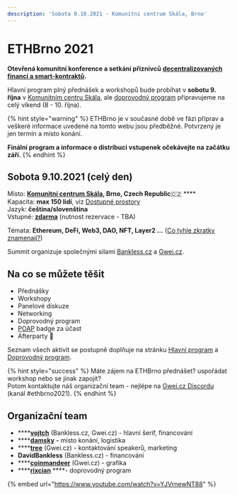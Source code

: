```yaml
---
description: 'Sobota 9.10.2021 - Komunitní centrum Skála, Brno'
---
```


# ETHBrno 2021

**Otevřená komunitní konference a setkání příznivců** [**decentralizovaných financí a smart-kontraktů**](https://komunita.gwei.cz/klicove-pojmy)**.**

Hlavní program plný přednášek a workshopů bude probíhat v **sobotu 9. října** v [Komunitním centru Skála](misto-konani.md#komunitni-centrum-skala), ale [doprovodný program](doprovodny-program/) připravujeme na celý víkend \(8 - 10. října\).

{% hint style="warning" %}
ETHBrno je v současné době ve fázi příprav a veškeré informace uvedené na tomto webu jsou předběžné. Potvrzený je jen termín a místo konání.  
  
**Finální program a informace o distribuci vstupenek očekávejte na začátku září.**
{% endhint %}

## Sobota 9.10.2021 \(celý den\)

Místo: [**Komunitní centrum Skála**](misto-konani.md)**, Brno, Czech Republic**🇨🇿 ****  
Kapacita: **max 150 lidí**, viz [Dostupné prostory](misto-konani.md)  
Jazyk: **čeština/slovenština**  
Vstupné: [**zdarma**](prakticke-informace/#vstupenky) \(nutnost rezervace - TBA\)

Témata: **Ethereum, DeFi, Web3, DAO, NFT, Layer2 ...** \([Co tyhle zkratky znamenají?](https://komunita.gwei.cz/klicove-pojmy)\)

Summit organizuje společnými silami [Bankless.cz](https://bankless.cz/) a [Gwei.cz](http://gwei.cz/).

## Na co se můžete těšit

* Přednášky
* Workshopy
* Panelové diskuze
* Networking
* Doprovodný program
* [POAP](https://poap.xyz/) badge za účast
* Afterparty 🎉 

Seznam všech aktivit se postupně doplňuje na stránku [Hlavní program](program/) a [Doprovodný program](doprovodny-program/).

{% hint style="success" %}
Máte zájem na ETHBrno přednášet? uspořádat workshop nebo se jinak zapojit?  
Potom kontaktujte náš organizační team - nejlépe na [Gwei.cz Discordu](https://chat.gwei.cz) \(kanál \#ethbrno2021\).
{% endhint %}

## Organizační team

* \*\*\*\*[**vojtch**](https://twitter.com/StudenyVojta) \(Bankless.cz, Gwei.cz\) - hlavní šerif, financování
* \*\*\*\*[**damsky**](https://twitter.com/CryptoDamSky) **-** místo konání, logistika
* \*\*\*\*[**tree**](https://twitter.com/treecz) \(Gwei.cz\) - kontaktování speakerů, marketing
* **DavidBankless** \(Bankless.cz\) - financování
* \*\*\*\*[**coinmandeer**](https://twitter.com/keenofcoin) \(Gwei.cz\) - grafika
* \*\*\*\*[**rixcian**](https://twitter.com/rixcian) ****- doprovodný program



{% embed url="https://www.youtube.com/watch?v=YJVrnewNT88" %}





